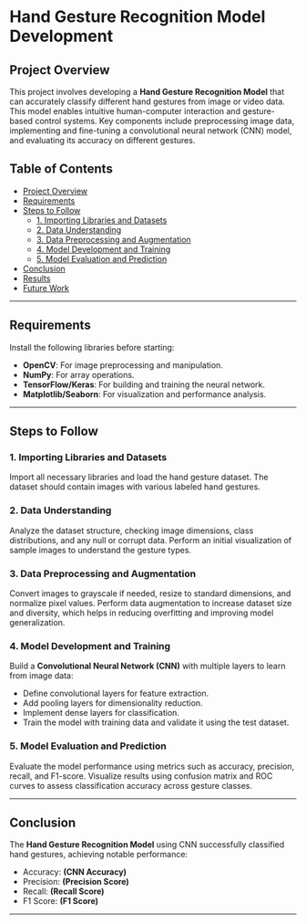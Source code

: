 # Hand Gesture Recognition Model Development

## Project Overview
This project involves developing a **Hand Gesture Recognition Model** that can accurately classify different hand gestures from image or video data. This model enables intuitive human-computer interaction and gesture-based control systems. Key components include preprocessing image data, implementing and fine-tuning a convolutional neural network (CNN) model, and evaluating its accuracy on different gestures.

## Table of Contents
- [Project Overview](#project-overview)
- [Requirements](#requirements)
- [Steps to Follow](#steps-to-follow)
  - [1. Importing Libraries and Datasets](#1-importing-libraries-and-datasets)
  - [2. Data Understanding](#2-data-understanding)
  - [3. Data Preprocessing and Augmentation](#3-data-preprocessing-and-augmentation)
  - [4. Model Development and Training](#4-model-development-and-training)
  - [5. Model Evaluation and Prediction](#5-model-evaluation-and-prediction)
- [Conclusion](#conclusion)
- [Results](#results)
- [Future Work](#future-work)

---

## Requirements

Install the following libraries before starting:

- **OpenCV**: For image preprocessing and manipulation.
- **NumPy**: For array operations.
- **TensorFlow/Keras**: For building and training the neural network.
- **Matplotlib/Seaborn**: For visualization and performance analysis.

---

## Steps to Follow

### 1. Importing Libraries and Datasets
Import all necessary libraries and load the hand gesture dataset. The dataset should contain images with various labeled hand gestures.

### 2. Data Understanding
Analyze the dataset structure, checking image dimensions, class distributions, and any null or corrupt data. Perform an initial visualization of sample images to understand the gesture types.

### 3. Data Preprocessing and Augmentation
Convert images to grayscale if needed, resize to standard dimensions, and normalize pixel values. Perform data augmentation to increase dataset size and diversity, which helps in reducing overfitting and improving model generalization.

### 4. Model Development and Training
Build a **Convolutional Neural Network (CNN)** with multiple layers to learn from image data:
- Define convolutional layers for feature extraction.
- Add pooling layers for dimensionality reduction.
- Implement dense layers for classification.
- Train the model with training data and validate it using the test dataset.

### 5. Model Evaluation and Prediction
Evaluate the model performance using metrics such as accuracy, precision, recall, and F1-score. Visualize results using confusion matrix and ROC curves to assess classification accuracy across gesture classes.

---

## Conclusion
The **Hand Gesture Recognition Model** using CNN successfully classified hand gestures, achieving notable performance:
- Accuracy: **(CNN Accuracy)**
- Precision: **(Precision Score)**
- Recall: **(Recall Score)**
- F1 Score: **(F1 Score)** 

---
